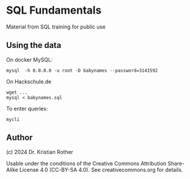 # SQL Fundamentals

Material from SQL training for public use

## Using the data

On docker MySQL:

    mysql  -h 0.0.0.0 -u root -D babynames --password=3141592

On Hackschule.de

    wget ...
    mysql < babynames.sql

To enter queries:

    mycli

## Author

(c) 2024 Dr. Kristian Rother

Usable under the conditions of the Creative Commons Attribution Share-Alike License 4.0 (CC-BY-SA 4.0).
See creativecommons.org for details.

